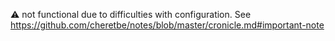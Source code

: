 :warning: not functional due to difficulties with configuration. See https://github.com/cheretbe/notes/blob/master/cronicle.md#important-note
